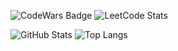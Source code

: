 <!--
## Hi there 👋
**ehnasr/ehnasr** is a ✨ _special_ ✨ repository because its `README.md` (this file) appears on your GitHub profile.

Here are some ideas to get you started:

- 🔭 I’m currently working on ...
- 🌱 I’m currently learning ...
- 👯 I’m looking to collaborate on ...
- 🤔 I’m looking for help with ...
- 💬 Ask me about ...
- 📫 How to reach me: ...
- 😄 Pronouns: ...
- ⚡ Fun fact: ...
-->
![CodeWars Badge](https://www.codewars.com/users/ehnasr/badges/large)
![LeetCode Stats](https://leetcard.jacoblin.cool/ehnasr)

![GitHub Stats](https://github-readme-stats.vercel.app/api?username=ehnasr&show_icons=true&theme=dark)
![Top Langs](https://github-readme-stats.vercel.app/api/top-langs/?username=ehnasr&layout=compact)
